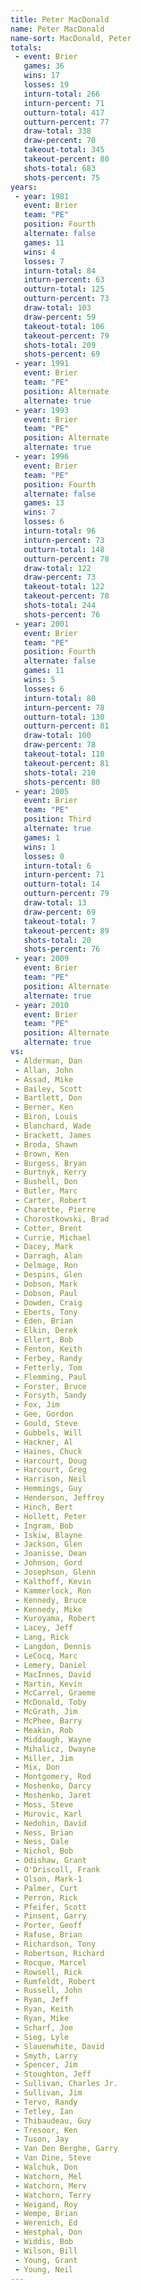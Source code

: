 ```yaml
---
title: Peter MacDonald
name: Peter MacDonald
name-sort: MacDonald, Peter
totals:
 - event: Brier
   games: 36
   wins: 17
   losses: 19
   inturn-total: 266
   inturn-percent: 71
   outturn-total: 417
   outturn-percent: 77
   draw-total: 338
   draw-percent: 70
   takeout-total: 345
   takeout-percent: 80
   shots-total: 683
   shots-percent: 75
years:
 - year: 1981
   event: Brier
   team: "PE"
   position: Fourth
   alternate: false
   games: 11
   wins: 4
   losses: 7
   inturn-total: 84
   inturn-percent: 63
   outturn-total: 125
   outturn-percent: 73
   draw-total: 103
   draw-percent: 59
   takeout-total: 106
   takeout-percent: 79
   shots-total: 209
   shots-percent: 69
 - year: 1991
   event: Brier
   team: "PE"
   position: Alternate
   alternate: true
 - year: 1993
   event: Brier
   team: "PE"
   position: Alternate
   alternate: true
 - year: 1996
   event: Brier
   team: "PE"
   position: Fourth
   alternate: false
   games: 13
   wins: 7
   losses: 6
   inturn-total: 96
   inturn-percent: 73
   outturn-total: 148
   outturn-percent: 78
   draw-total: 122
   draw-percent: 73
   takeout-total: 122
   takeout-percent: 78
   shots-total: 244
   shots-percent: 76
 - year: 2001
   event: Brier
   team: "PE"
   position: Fourth
   alternate: false
   games: 11
   wins: 5
   losses: 6
   inturn-total: 80
   inturn-percent: 78
   outturn-total: 130
   outturn-percent: 81
   draw-total: 100
   draw-percent: 78
   takeout-total: 110
   takeout-percent: 81
   shots-total: 210
   shots-percent: 80
 - year: 2005
   event: Brier
   team: "PE"
   position: Third
   alternate: true
   games: 1
   wins: 1
   losses: 0
   inturn-total: 6
   inturn-percent: 71
   outturn-total: 14
   outturn-percent: 79
   draw-total: 13
   draw-percent: 69
   takeout-total: 7
   takeout-percent: 89
   shots-total: 20
   shots-percent: 76
 - year: 2009
   event: Brier
   team: "PE"
   position: Alternate
   alternate: true
 - year: 2010
   event: Brier
   team: "PE"
   position: Alternate
   alternate: true
vs:
 - Alderman, Dan
 - Allan, John
 - Assad, Mike
 - Bailey, Scott
 - Bartlett, Don
 - Berner, Ken
 - Biron, Louis
 - Blanchard, Wade
 - Brackett, James
 - Broda, Shawn
 - Brown, Ken
 - Burgess, Bryan
 - Burtnyk, Kerry
 - Bushell, Don
 - Butler, Marc
 - Carter, Robert
 - Charette, Pierre
 - Chorostkowski, Brad
 - Cotter, Brent
 - Currie, Michael
 - Dacey, Mark
 - Darragh, Alan
 - Delmage, Ron
 - Despins, Glen
 - Dobson, Mark
 - Dobson, Paul
 - Dowden, Craig
 - Eberts, Tony
 - Eden, Brian
 - Elkin, Derek
 - Ellert, Bob
 - Fenton, Keith
 - Ferbey, Randy
 - Fetterly, Tom
 - Flemming, Paul
 - Forster, Bruce
 - Forsyth, Sandy
 - Fox, Jim
 - Gee, Gordon
 - Gould, Steve
 - Gubbels, Will
 - Hackner, Al
 - Haines, Chuck
 - Harcourt, Doug
 - Harcourt, Greg
 - Harrison, Neil
 - Hemmings, Guy
 - Henderson, Jeffrey
 - Hinch, Bert
 - Hollett, Peter
 - Ingram, Bob
 - Iskiw, Blayne
 - Jackson, Glen
 - Joanisse, Dean
 - Johnson, Gord
 - Josephson, Glenn
 - Kalthoff, Kevin
 - Kammerlock, Ron
 - Kennedy, Bruce
 - Kennedy, Mike
 - Kuroyama, Robert
 - Lacey, Jeff
 - Lang, Rick
 - Langdon, Dennis
 - LeCocq, Marc
 - Lemery, Daniel
 - MacInnes, David
 - Martin, Kevin
 - McCarrel, Graeme
 - McDonald, Toby
 - McGrath, Jim
 - McPhee, Barry
 - Meakin, Rob
 - Middaugh, Wayne
 - Mihalicz, Dwayne
 - Miller, Jim
 - Mix, Don
 - Montgomery, Rod
 - Moshenko, Darcy
 - Moshenko, Jaret
 - Moss, Steve
 - Murovic, Karl
 - Nedohin, David
 - Ness, Brian
 - Ness, Dale
 - Nichol, Bob
 - Odishaw, Grant
 - O'Driscoll, Frank
 - Olson, Mark-1
 - Palmer, Curt
 - Perron, Rick
 - Pfeifer, Scott
 - Pinsent, Garry
 - Porter, Geoff
 - Rafuse, Brian
 - Richardson, Tony
 - Robertson, Richard
 - Rocque, Marcel
 - Rowsell, Rick
 - Rumfeldt, Robert
 - Russell, John
 - Ryan, Jeff
 - Ryan, Keith
 - Ryan, Mike
 - Scharf, Joe
 - Sieg, Lyle
 - Slauenwhite, David
 - Smyth, Larry
 - Spencer, Jim
 - Stoughton, Jeff
 - Sullivan, Charles Jr.
 - Sullivan, Jim
 - Tervo, Randy
 - Tetley, Ian
 - Thibaudeau, Guy
 - Tresoor, Ken
 - Tuson, Jay
 - Van Den Berghe, Garry
 - Van Dine, Steve
 - Walchuk, Don
 - Watchorn, Mel
 - Watchorn, Merv
 - Watchorn, Terry
 - Weigand, Roy
 - Wempe, Brian
 - Werenich, Ed
 - Westphal, Don
 - Widdis, Bob
 - Wilson, Bill
 - Young, Grant
 - Young, Neil
---
```

